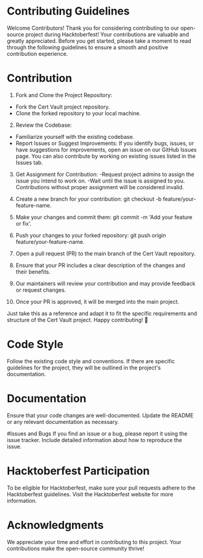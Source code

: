 # Contributing Guidelines
Welcome Contributors!
Thank you for considering contributing to our open-source project during Hacktoberfest! Your contributions are valuable and greatly appreciated. Before you get started, please take a moment to read through the following guidelines to ensure a smooth and positive contribution experience.

# Contribution

1. Fork and Clone the Project Repository:
- Fork the Cert Vault project repository.
- Clone the forked repository to your local machine. <br>

2. Review the Codebase:
- Familiarize yourself with the existing codebase.
- Report Issues or Suggest Improvements: 
If you identify bugs, issues, or have suggestions for improvements, open an issue on our GitHub Issues page.
You can also contribute by working on existing issues listed in the Issues tab. <br>

3. Get Assignment for Contribution:
-Request project admins to assign the issue you intend to work on.
-Wait until the issue is assigned to you. Contributions without proper assignment will be considered invalid. <br>

4. Create a new branch for your contribution: git checkout -b feature/your-feature-name.

5. Make your changes and commit them: git commit -m 'Add your feature or fix'.

6. Push your changes to your forked repository: git push origin feature/your-feature-name.

7. Open a pull request (PR) to the main branch of the Cert Vault repository.

8. Ensure that your PR includes a clear description of the changes and their benefits.

9. Our maintainers will review your contribution and may provide feedback or request changes.

10. Once your PR is approved, it will be merged into the main project.

Just take this as a reference and adapt it to fit the specific requirements and structure of the Cert Vault project. Happy contributing! 🚀

# Code Style
Follow the existing code style and conventions. If there are specific guidelines for the project, they will be outlined in the project's documentation.

# Documentation
Ensure that your code changes are well-documented. Update the README or any relevant documentation as necessary.

#Issues and Bugs
If you find an issue or a bug, please report it using the issue tracker. Include detailed information about how to reproduce the issue.

# Hacktoberfest Participation
To be eligible for Hacktoberfest, make sure your pull requests adhere to the Hacktoberfest guidelines. Visit the Hacktoberfest website for more information.

# Acknowledgments
We appreciate your time and effort in contributing to this project. Your contributions make the open-source community thrive!

